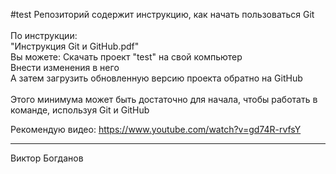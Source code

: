 #test
Репозиторий содержит инструкцию, как начать пользоваться Git<br>
<br>
По инструкции:<br>
   "Инструкция Git и GitHub.pdf"<br>
Вы можете:
 Cкачать проект "test" на свой компьютер<br>
 Внести изменения в него<br>
 А затем загрузить обновленную версию проекта обратно на GitHub<br>
<br>
Этого минимума может быть достаточно для начала, чтобы работать в команде, используя Git и GitHub

Рекомендую видео:
https://www.youtube.com/watch?v=gd74R-rvfsY

--------------------------------------------
Виктор Богданов
